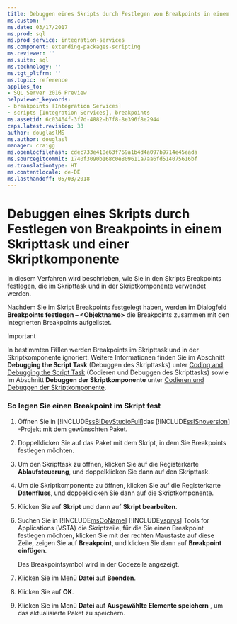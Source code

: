 ```yaml
---
title: Debuggen eines Skripts durch Festlegen von Breakpoints in einem Skripttask und einer Skriptkomponente | Microsoft-Dokumentation
ms.custom: ''
ms.date: 03/17/2017
ms.prod: sql
ms.prod_service: integration-services
ms.component: extending-packages-scripting
ms.reviewer: ''
ms.suite: sql
ms.technology: ''
ms.tgt_pltfrm: ''
ms.topic: reference
applies_to:
- SQL Server 2016 Preview
helpviewer_keywords:
- breakpoints [Integration Services]
- scripts [Integration Services], breakpoints
ms.assetid: 6c03464f-3f7d-4882-b7f8-8e396f8e2944
caps.latest.revision: 33
author: douglaslMS
ms.author: douglasl
manager: craigg
ms.openlocfilehash: cdec733e418e63f769a1b4d4a097b9714e45eada
ms.sourcegitcommit: 1740f3090b168c0e809611a7aa6fd514075616bf
ms.translationtype: HT
ms.contentlocale: de-DE
ms.lasthandoff: 05/03/2018
---
```

# <a name="debug-a-script-by-setting-breakpoints-in-a-script-task-and-script-component"></a>Debuggen eines Skripts durch Festlegen von Breakpoints in einem Skripttask und einer Skriptkomponente
  In diesem Verfahren wird beschrieben, wie Sie in den Skripts Breakpoints festlegen, die im Skripttask und in der Skriptkomponente verwendet werden.  
  
 Nachdem Sie im Skript Breakpoints festgelegt haben, werden im Dialogfeld **Breakpoints festlegen – \<Objektname>** die Breakpoints zusammen mit den integrierten Breakpoints aufgelistet.  
  
> [!IMPORTANT]  
>  In bestimmten Fällen werden Breakpoints im Skripttask und in der Skriptkomponente ignoriert. Weitere Informationen finden Sie im Abschnitt **Debugging the Script Task** (Debuggen des Skripttasks) unter [Coding and Debugging the Script Task](../../integration-services/extending-packages-scripting/task/coding-and-debugging-the-script-task.md) (Codieren und Debuggen des Skripttasks) sowie im Abschnitt **Debuggen der Skriptkomponente** unter [Codieren und Debuggen der Skriptkomponente](../../integration-services/extending-packages-scripting/data-flow-script-component/coding-and-debugging-the-script-component.md).  
  
### <a name="to-set-a-breakpoint-in-script"></a>So legen Sie einen Breakpoint im Skript fest  
  
1.  Öffnen Sie in [!INCLUDE[ssBIDevStudioFull](../../includes/ssbidevstudiofull-md.md)]das [!INCLUDE[ssISnoversion](../../includes/ssisnoversion-md.md)] -Projekt mit dem gewünschten Paket.  
  
2.  Doppelklicken Sie auf das Paket mit dem Skript, in dem Sie Breakpoints festlegen möchten.  
  
3.  Um den Skripttask zu öffnen, klicken Sie auf die Registerkarte **Ablaufsteuerung**, und doppelklicken Sie dann auf den Skripttask.  
  
4.  Um die Skriptkomponente zu öffnen, klicken Sie auf die Registerkarte **Datenfluss**, und doppelklicken Sie dann auf die Skriptkomponente.  
  
5.  Klicken Sie auf **Skript** und dann auf **Skript bearbeiten**.  
  
6.  Suchen Sie in [!INCLUDE[msCoName](../../includes/msconame-md.md)] [!INCLUDE[vsprvs](../../includes/vsprvs-md.md)] Tools for Applications (VSTA) die Skriptzeile, für die Sie einen Breakpoint festlegen möchten, klicken Sie mit der rechten Maustaste auf diese Zeile, zeigen Sie auf **Breakpoint**, und klicken Sie dann auf **Breakpoint einfügen**.  
  
     Das Breakpointsymbol wird in der Codezeile angezeigt.  
  
7.  Klicken Sie im Menü **Datei** auf **Beenden**.  
  
8.  Klicken Sie auf **OK**.  
  
9. Klicken Sie im Menü **Datei** auf **Ausgewählte Elemente speichern** , um das aktualisierte Paket zu speichern.  
  
  
